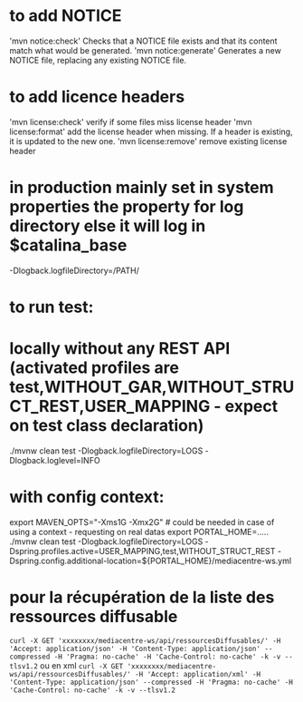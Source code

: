 # to add NOTICE
'mvn notice:check' Checks that a NOTICE file exists and that its content match what would be generated.
'mvn notice:generate' Generates a new NOTICE file, replacing any existing NOTICE file.

# to add licence headers
'mvn license:check' verify if some files miss license header
'mvn license:format' add the license header when missing. If a header is existing, it is updated to the new one.
'mvn license:remove' remove existing license header

# in production mainly set in system properties the property for log directory else it will log in $catalina_base
-Dlogback.logfileDirectory=/PATH/

# to run test:
# locally without any REST API (activated profiles are test,WITHOUT_GAR,WITHOUT_STRUCT_REST,USER_MAPPING - expect on test class declaration)
./mvnw clean test -Dlogback.logfileDirectory=LOGS -Dlogback.loglevel=INFO

# with config context:
export MAVEN_OPTS="-Xms1G -Xmx2G" # could be needed in case of using a context - requesting on real datas
export PORTAL_HOME=.....
./mvnw clean test -Dlogback.logfileDirectory=LOGS -Dspring.profiles.active=USER_MAPPING,test,WITHOUT_STRUCT_REST -Dspring.config.additional-location=${PORTAL_HOME}/mediacentre-ws.yml

# pour la récupération de la liste des ressources diffusable
`curl -X GET 'xxxxxxxx/mediacentre-ws/api/ressourcesDiffusables/' -H 'Accept: application/json' -H 'Content-Type: application/json' --compressed -H 'Pragma: no-cache' -H 'Cache-Control: no-cache' -k -v --tlsv1.2`
ou en xml
`curl -X GET 'xxxxxxxx/mediacentre-ws/api/ressourcesDiffusables/' -H 'Accept: application/xml' -H 'Content-Type: application/json' --compressed -H 'Pragma: no-cache' -H 'Cache-Control: no-cache' -k -v --tlsv1.2`

